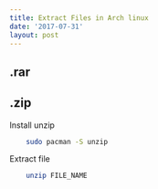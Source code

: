 ```yaml
---
title: Extract Files in Arch linux
date: '2017-07-31'
layout: post
---
```


## .rar

## .zip

Install unzip
```bash
    sudo pacman -S unzip
```

Extract file
```bash
    unzip FILE_NAME
```
